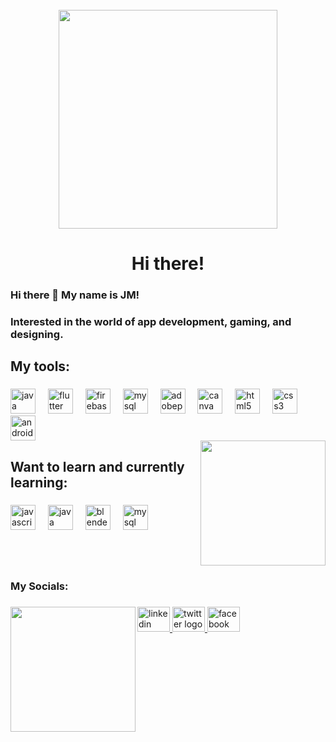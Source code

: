 
<!--
**named-JM/named-JM** is a ✨ _special_ ✨ repository because its `README.md` (this file) appears on your GitHub profile.

Here are some ideas to get you started:

- 🔭 I’m currently working on ...
- 🌱 I’m currently learning ...
- 👯 I’m looking to collaborate on ...
- 🤔 I’m looking for help with ...
- 💬 Ask me about ...
- 📫 How to reach me: ...
- 😄 Pronouns: ...
- ⚡ Fun fact: ...
-->


<br clear="both">

<div align="center">
  <img height="350" src="https://i.pinimg.com/originals/bf/16/a0/bf16a028b29a65eebd7241df947bfffe.gif"  />
</div>

###
<h1 align="center">Hi there! </h1>



### Hi there 👋 My name is JM! 


###
<h3>Interested in the world of app development, gaming, and designing.</h3>

<h2 align="left">My tools:</h2>

###

<div>
  <img src="https://cdn.jsdelivr.net/gh/devicons/devicon/icons/java/java-original.svg" height="40" alt="java logo"  />
  <img width="12" />
  <img src="https://cdn.jsdelivr.net/gh/devicons/devicon/icons/flutter/flutter-original.svg" height="40" alt="flutter logo"  />
  <img width="12" />
  <img src="https://skillicons.dev/icons?i=firebase" height="40" alt="firebase logo"  />
  <img width="12" />
  <img src="https://cdn.jsdelivr.net/gh/devicons/devicon/icons/mysql/mysql-original.svg" height="40" alt="mysql logo"  />
  <img width="12" />
  <img src="https://skillicons.dev/icons?i=ps" height="40" alt="adobephotoshop logo"  />
  <img width="12" />
  <img src="https://cdn.jsdelivr.net/gh/devicons/devicon/icons/canva/canva-original.svg" height="40" alt="canva logo"  />
  <img width="12" />
  <img src="https://cdn.simpleicons.org/html5/E34F26" height="40" alt="html5 logo"  />
  <img width="12" />
  <img src="https://cdn.simpleicons.org/css3/1572B6" height="40" alt="css3 logo"  />
  <img width="12" />
  <img src="https://cdn.jsdelivr.net/gh/devicons/devicon/icons/androidstudio/androidstudio-original.svg" height="40" alt="androidstudio logo"  />
</div>

<img align="right" height="200" src="https://i.gifer.com/9TLY.gif"  />

###

<h2 align="left">Want to learn and currently learning:</h2>

###

<div>
  <img src="https://skillicons.dev/icons?i=js" height="40" alt="javascript logo"  />
  <img width="12" />
  <img src="https://cdn.jsdelivr.net/gh/devicons/devicon/icons/java/java-original.svg" height="40" alt="java logo"  />
  <img width="12" />
  <img src="https://skillicons.dev/icons?i=blender" height="40" alt="blender logo"  />
  <img width="12" />
  <img src="https://cdn.jsdelivr.net/gh/devicons/devicon/icons/mysql/mysql-original.svg" height="40" alt="mysql logo"  />
</div>

###

<br clear="both">



###

<h3 align="left">My Socials:</h3>

###

<img align="left" height="200" src="https://c.tenor.com/J63bVPkM9-kAAAAC/tenor.gif"  />

###

<div>
  <a href="https://www.linkedin.com/in/joannacaguco/" target="_blank">
    <img src="https://raw.githubusercontent.com/maurodesouza/profile-readme-generator/master/src/assets/icons/social/linkedin/default.svg" width="52" height="40" alt="linkedin logo"  />
  </a>
  <a href="https://twitter.com/JMappear" target="_blank">
    <img src="https://raw.githubusercontent.com/maurodesouza/profile-readme-generator/master/src/assets/icons/social/twitter/default.svg" width="52" height="40" alt="twitter logo"  />
  </a>
<!--   <a href="https://mail.google.com/mail/u/2/#inbox?compose=CllgCJZdBdXdcdplLRRpLMQPFRXrHMnKQmvZprNmfqmXGgmqzxCjbLzgpKFZfccVGxNWqPSRRBV" target="_blank">
    <img src="https://raw.githubusercontent.com/maurodesouza/profile-readme-generator/master/src/assets/icons/social/gmail/default.svg" width="52" height="40" alt="gmail logo"  />
  </a>-->
  <a href="https://www.facebook.com/JM.cags" target="_blank">
    <img src="https://raw.githubusercontent.com/maurodesouza/profile-readme-generator/master/src/assets/icons/social/facebook/default.svg" width="52" height="40" alt="facebook logo"  />
  </a>
</div>

###
<br>
<!--
<div align="center">
<a href="https://mail.google.com/mail/u/2/#inbox?compose=CllgCJZdBdXdcdplLRRpLMQPFRXrHMnKQmvZprNmfqmXGgmqzxCjbLzgpKFZfccVGxNWqPSRRBV" target="_blank">
    <img src="https://raw.githubusercontent.com/maurodesouza/profile-readme-generator/master/src/assets/icons/social/gmail/default.svg" width="52" height="40" alt="gmail logo"  /> -->
<!--   joannacaguco@gmail.com  </a>
</div> -->
